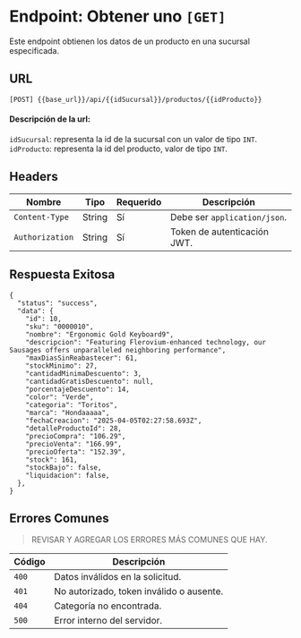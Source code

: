 # Endpoint: Obtener uno `[GET]`

Este endpoint obtienen los datos de un producto en una sucursal especificada.

## URL

`[POST] {{base_url}}/api/{{idSucursal}}/productos/{{idProducto}}`

#### Descripción de la url:

`idSucursal`: representa la id de la sucursal con un valor de tipo `INT`.<br>
`idProducto`: representa la id del producto, valor de tipo `INT`.<br>

## Headers

| Nombre          | Tipo   | Requerido | Descripción                  |
| --------------- | ------ | --------- | ---------------------------- |
| `Content-Type`  | String | Sí        | Debe ser `application/json`. |
| `Authorization` | String | Sí        | Token de autenticación JWT.  |

## Respuesta Exitosa

```jsonc
{
  "status": "success",
  "data": {
    "id": 10,
    "sku": "0000010",
    "nombre": "Ergonomic Gold Keyboard9",
    "descripcion": "Featuring Flerovium-enhanced technology, our Sausages offers unparalleled neighboring performance",
    "maxDiasSinReabastecer": 61,
    "stockMinimo": 27,
    "cantidadMinimaDescuento": 3,
    "cantidadGratisDescuento": null,
    "porcentajeDescuento": 14,
    "color": "Verde",
    "categoria": "Toritos",
    "marca": "Hondaaaaa",
    "fechaCreacion": "2025-04-05T02:27:58.693Z",
    "detalleProductoId": 28,
    "precioCompra": "106.29",
    "precioVenta": "166.99",
    "precioOferta": "152.39",
    "stock": 161,
    "stockBajo": false,
    "liquidacion": false,
  },
}
```

## Errores Comunes

> REVISAR Y AGREGAR LOS ERRORES MÁS COMUNES QUE HAY.

| Código | Descripción                              |
| ------ | ---------------------------------------- |
| `400`  | Datos inválidos en la solicitud.         |
| `401`  | No autorizado, token inválido o ausente. |
| `404`  | Categoría no encontrada.                 |
| `500`  | Error interno del servidor.              |

